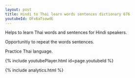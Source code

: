 ```yaml
---
layout: post
title: Hindi to Thai learn words sentences dictionary 676 
youtubeId: OFx6aTsowdE
---
```

 
 
Helps to learn Thai words and sentences for Hindi speakers.

Opportunitiy to repeat the words sentences. 

Practice Thai language. 
 
{% include youtubePlayer.html id=page.youtubeId %}
 
 
{% include analytics.html %}